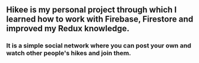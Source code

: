 ## Hikee is my personal project through which I learned how to work with Firebase, Firestore and improved my Redux knowledge.
### It is a simple social network where you can post your own and watch other people's hikes and join them.

